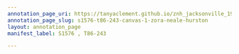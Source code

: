 ```yaml
---
annotation_page_uri: https://tanyaclement.github.io/znh_jacksonville_1939/annotations/s1576-t86-243-canvas-1-zora-neale-hurston.json
annotation_page_slug: s1576-t86-243-canvas-1-zora-neale-hurston
layout: annotation_page
manifest_label: S1576 , T86-243

---
```

